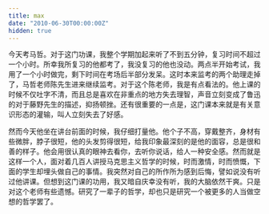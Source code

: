 ```yaml
---
title: max
date: "2010-06-30T00:00:00Z"
hidden: true
---
```

今天考马哲。对于这门功课，我整个学期加起来听了不到五分钟，复习时间不超过一个小时。所幸我所复习的他都考了，我没复习的他也没动。两点半开始考试，我用了一个小时做完，剩下时间在考场后半部分发呆。这时本来监考的两个助理走掉了，马哲老师陈先生进来继续监考。对于这个陈老师，我是有点看法的。他上课的时候不仅吐字不清，而且总是喜欢在非重点的地方失去理智，声音立刻变成了鲁迅的对于藤野先生的描述，抑扬顿挫。还有很重要的一点是，这门课本来就是有关意识形态的灌输，叫人立刻失去了好感。

然而今天他坐在讲台前面的时候，我仔细打量他。他个子不高，穿戴整齐，身材有些微胖，脖子很短，他的头发剪得很短，给我印象最深刻的是他的面容，总是很和善的样子。他会用很认真的眼神去看你，去听你说话，给人一种安全感。然而就是这样一个人，面对着几百人讲授马克思主义哲学的时候，时而激情，时而愤慨，下面的学生却埋头做自己的事情。我突然对自己的所作所为感到后悔，譬如说没有听过他讲课。但想到这门课的功用，我又暗自庆幸没有听，我的大脑依然干爽。只是对这个老师有些遗憾。研究了一辈子的哲学，却也只是研究一个被更多的人当做空想的哲学罢了。